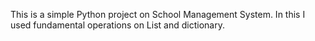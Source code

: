 This is a simple Python project on School Management System. In this I used fundamental operations on List and dictionary.